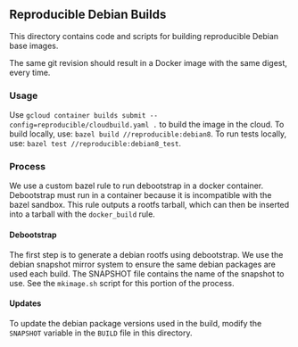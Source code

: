 ## Reproducible Debian Builds

This directory contains code and scripts for building reproducible Debian base images.

The same git revision should result in a Docker image with the same digest, every time.

### Usage

Use `gcloud container builds submit --config=reproducible/cloudbuild.yaml .` to build the image in the cloud.
To build locally, use: `bazel build //reproducible:debian8`.
To run tests locally, use: `bazel test //reproducible:debian8_test`.


### Process

We use a custom bazel rule to run debootstrap in a docker container.
Debootstrap must run in a container because it is incompatible with the bazel sandbox.
This rule outputs a rootfs tarball, which can then be inserted into a tarball with the `docker_build` rule.

#### Debootstrap

The first step is to generate a debian rootfs using debootstrap.
We use the debian snapshot mirror system to ensure the same debian packages are used each build.
The SNAPSHOT file contains the name of the snapshot to use.
See the `mkimage.sh` script for this portion of the process.

#### Updates

To update the debian package versions used in the build, modify the `SNAPSHOT` variable in the `BUILD` file in this directory.
